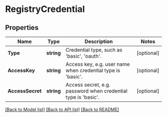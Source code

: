 # RegistryCredential

## Properties

Name | Type | Description | Notes
------------ | ------------- | ------------- | -------------
**Type** | **string** | Credential type, such as &#39;basic&#39;, &#39;oauth&#39;. | [optional] 
**AccessKey** | **string** | Access key, e.g. user name when credential type is &#39;basic&#39;. | [optional] 
**AccessSecret** | **string** | Access secret, e.g. password when credential type is &#39;basic&#39;. | [optional] 

[[Back to Model list]](../README.md#documentation-for-models) [[Back to API list]](../README.md#documentation-for-api-endpoints) [[Back to README]](../README.md)


